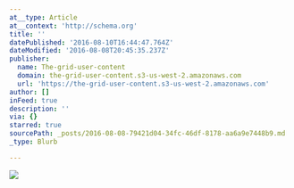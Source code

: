 ```yaml
---
at__type: Article
at__context: 'http://schema.org'
title: ''
datePublished: '2016-08-10T16:44:47.764Z'
dateModified: '2016-08-08T20:45:35.237Z'
publisher:
  name: The-grid-user-content
  domain: the-grid-user-content.s3-us-west-2.amazonaws.com
  url: 'https://the-grid-user-content.s3-us-west-2.amazonaws.com'
author: []
inFeed: true
description: ''
via: {}
starred: true
sourcePath: _posts/2016-08-08-79421d04-34fc-46df-8178-aa6a9e7448b9.md
_type: Blurb

---
```

![](https://the-grid-user-content.s3-us-west-2.amazonaws.com/d2e95ecf-2d6b-43d9-b0cd-5894457de962.jpg)